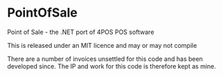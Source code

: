 PointOfSale
===========

Point of Sale - the .NET port of 4POS POS software

This is released under an MIT licence and may or may not compile

There are a number of invoices unsettled for this code and has been developed since. The
IP and work for this code is therefore kept as mine.
